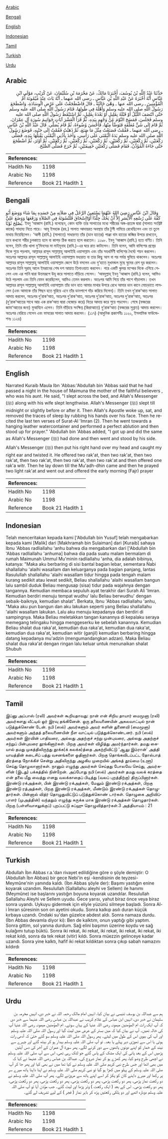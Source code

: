[Arabic](#arabic)

[Bengali](#bengali)

[English](#english)

[Indonesian](#indonesian)

[Tamil](#tamil)

[Turkish](#turkish)

[Urdu](#urdu)

## Arabic


<div dir="rtl" lang="ar" style={{fontSize:'larger',backgroundColor:'#f8f9fa',padding:20}}>
حَدَّثَنَا عَبْدُ اللَّهِ بْنُ يُوسُفَ، أَخْبَرَنَا مَالِكٌ، عَنْ مَخْرَمَةَ بْنِ سُلَيْمَانَ، عَنْ كُرَيْبٍ، مَوْلَى ابْنِ عَبَّاسٍ أَنَّهُ أَخْبَرَهُ عَنْ عَبْدِ اللَّهِ بْنِ عَبَّاسٍ ـ رضى الله عنهما ـ أَنَّهُ بَاتَ عِنْدَ مَيْمُونَةَ أُمِّ الْمُؤْمِنِينَ ـ رضى الله عنها ـ وَهْىَ خَالَتُهُ ـ قَالَ فَاضْطَجَعْتُ عَلَى عَرْضِ الْوِسَادَةِ، وَاضْطَجَعَ رَسُولُ اللَّهِ صلى الله عليه وسلم وَأَهْلُهُ فِي طُولِهَا، فَنَامَ رَسُولُ اللَّهِ صلى الله عليه وسلم حَتَّى انْتَصَفَ اللَّيْلُ أَوْ قَبْلَهُ بِقَلِيلٍ أَوْ بَعْدَهُ بِقَلِيلٍ، ثُمَّ اسْتَيْقَظَ رَسُولُ اللَّهِ صلى الله عليه وسلم فَجَلَسَ، فَمَسَحَ النَّوْمَ عَنْ وَجْهِهِ بِيَدِهِ، ثُمَّ قَرَأَ الْعَشْرَ آيَاتٍ خَوَاتِيمَ سُورَةِ آلِ عِمْرَانَ، ثُمَّ قَامَ إِلَى شَنٍّ مُعَلَّقَةٍ فَتَوَضَّأَ مِنْهَا، فَأَحْسَنَ وُضُوءَهُ، ثُمَّ قَامَ يُصَلِّي‏.‏ قَالَ عَبْدُ اللَّهِ بْنُ عَبَّاسٍ ـ رضى الله عنهما ـ فَقُمْتُ فَصَنَعْتُ مِثْلَ مَا صَنَعَ، ثُمَّ ذَهَبْتُ فَقُمْتُ إِلَى جَنْبِهِ، فَوَضَعَ رَسُولُ اللَّهِ صلى الله عليه وسلم يَدَهُ الْيُمْنَى عَلَى رَأْسِي، وَأَخَذَ بِأُذُنِي الْيُمْنَى يَفْتِلُهَا بِيَدِهِ، فَصَلَّى رَكْعَتَيْنِ، ثُمَّ رَكْعَتَيْنِ، ثُمَّ رَكْعَتَيْنِ، ثُمَّ رَكْعَتَيْنِ، ثُمَّ رَكْعَتَيْنِ، ثُمَّ رَكْعَتَيْنِ، ثُمَّ أَوْتَرَ، ثُمَّ اضْطَجَعَ حَتَّى جَاءَهُ الْمُؤَذِّنُ، فَقَامَ فَصَلَّى رَكْعَتَيْنِ خَفِيفَتَيْنِ، ثُمَّ خَرَجَ فَصَلَّى الصُّبْحَ‏.‏
</div>
<div style={{backgroundColor:'#f8f9fa',padding:20, marginBottom: 10}}><table> <thead> <tr> <th>References:</th> <th></th> </tr> </thead> <tbody><tr><td>Hadith No</td><td>1198</td></tr><tr><td>Arabic No</td><td>1198</td></tr><tr><td>Reference</td><td>Book 21 Hadith 1</td></tr></tbody></table></div>

## Bengali


<div dir="ltr" lang="bn" style={{fontSize:'larger',backgroundColor:'#f8f9fa',padding:20}}>
وَقَالَ ابْنُ عَبَّاسٍ رَضِيَ اللهُ عَنْهُمَا يَسْتَعِينُ الرَّجُلُ فِي صَلاَتِهِ مِنْ جَسَدِهِ بِمَا شَاءَ وَوَضَعَ أَبُو إِسْحَاقَ قَلَنْسُوَتَهُ فِي الصَّلاَةِ وَرَفَعَهَا وَوَضَعَ عَلِيٌّtكَفَّهُ عَلَى رُسْغِهِ الْأَيْسَرِ إِلاَّ أَنْ يَحُكَّ جِلْدًا أَوْ يُصْلِحَ ثَوْبًا. ইবনু ‘আব্বাস (রাযি.) বলেছেন, কোন ব্যক্তি তার সালাতের মধ্যে শরীরের অঙ্গ-প্রত্যঙ্গ দ্বারা (সালাত সংশ্লিষ্ট কাজে) সাহায্য নিতে পারে। আবূ ইসহাক (রহ.) সালাত আদায়রত অবস্থায় তাঁর টুপী নামিয়ে রেখেছিলেন এবং তা তুলে মাথায় দিয়েছিলেন। ‘আলী (রাযি.) (সালাতে) সাধারণত তাঁর (ডান হাতের) পাঞ্জা বাম হাতের কব্জির উপরে রাখতেন, তবে কখনো শরীর চুলকাতে হলে বা কাপড় ঠিক করতে হলে করতেন। ১১৯৮. ইবনু ‘আব্বাস (রাযি.) হতে বর্ণিত। তিনি বলেন, তিনি তাঁর খালা মু’মিনদের মা মাইমূনাহ (রাযি.)-এর ঘরে রাত কাটালেন। তিনি বলেন, আমি বালিশের প্রস্থের দিকে শুয়ে পড়লাম, আল্লাহর রাসূল সাল্লাল্লাহু আলাইহি ওয়াসাল্লাম এবং তাঁর সহধর্মিণী বালিশের দৈর্ঘ্যে শয়ন করলেন। অতঃপর আল্লাহর রাসূল সাল্লাল্লাহু আলাইহি ওয়াসাল্লাম মধ্যরাত বা তার কিছু আগ বা পর পর্যন্ত ঘুমিয়ে থাকলেন। অতঃপর আল্লাহর রাসূল সাল্লাল্লাহু আলাইহি ওয়াসাল্লাম জেগে উঠে বসলেন এবং দু’হাতে মুখমন্ডল মুছে ঘুমের রেশ দূর করলেন। অতঃপর তিনি সূরাহ্ আলে ইমরানের শেষ দশ আয়াত তিলাওয়াত করলেন। পরে একটি ঝুলন্ত মশ্কের দিকে এগিয়ে গেলেন এবং এর পানি দ্বারা উত্তমরূপে উযূ করে সালাতে দাঁড়িয়ে গেলেন। ‘আবদুল্লাহ্ ইবনু ‘আব্বাস (রাযি.) বলেন, আমিও উঠে পড়লাম এবং তিনি যেমন করেছিলেন, আমিও তেমন করলাম। অতঃপর আমি গিয়ে তাঁর পাশে দাঁড়ালাম। তখন আল্লাহর রাসূল সাল্লাল্লাহু আলাইহি ওয়াসাল্লাম তাঁর ডান হাত আমার মাথার উপরে রেখে আমার ডান কানে মোচড়াতে লাগলেন (এবং আমাকে তাঁর পিছন হতে ঘুরিয়ে এনে তাঁর ডানপাশে দাঁড় করিয়ে দিলেন)। তিনি তখন দু’রাক‘আত সালাত আদায় করলেন, অতঃপর দু’রাক‘আত, অতঃপর দু’রাক‘আত, অতঃপর দু’রাক‘আত, অতঃপর দু’রাক‘আত, অতঃপর (দু’রাক‘আতের সাথে আর এক রাক‘আত দ্বারা বেজোড় করে) বিতর আদায় করে শুয়ে পড়লেন। শেষে (ফজরের জামা‘আতের জন্য) মুআয্যিন এলেন। তিনি দাঁড়িয়ে সংক্ষিপ্ত (কিরাআতে) দু’রাক‘আত (ফজরের সুন্নাত) আদায় করলেন। অতঃপর বেরিয়ে গেলেন এবং ফাযরের সালাত আদায় করলেন। (১১৭) (আধুনিক প্রকাশনীঃ ১১২০, ইসলামিক ফাউন্ডেশনঃ ১১২৪)
</div>
<div style={{backgroundColor:'#f8f9fa',padding:20, marginBottom: 10}}><table> <thead> <tr> <th>References:</th> <th></th> </tr> </thead> <tbody><tr><td>Hadith No</td><td>1198</td></tr><tr><td>Arabic No</td><td>1198</td></tr><tr><td>Reference</td><td>Book 21 Hadith 1</td></tr></tbody></table></div>

## English


<div dir="ltr" lang="en" style={{fontSize:'larger',backgroundColor:'#f8f9fa',padding:20}}>
Narrated Kuraib Maula Ibn 'Abbas:'Abdullah bin 'Abbas said that he had passed a night in the house of Maimuna the mother of the faithful believers , who was his aunt. He said, "I slept across the bed, and Allah's Messenger (ﷺ) along with his wife slept lengthwise. Allah's Messenger (ﷺ) slept till midnight or slightly before or after it. Then Allah's Apostle woke up, sat, and removed the traces of sleep by rubbing his hands over his face. Then he recited the last ten verses of Surat-Al 'Imran (2). Then he went towards a hanging leather watercontainer and performed a perfect ablution and then stood up for prayer." 'Abdullah bin 'Abbas added, "I got up and did the same as Allah's Messenger (ﷺ) had done and then went and stood by his side. Allah's Messenger (ﷺ) then put his right hand over my head and caught my right ear and twisted it. He offered two rak'at, then two rak'at, then two rak'at, then two rak'at, then two rak'at, then two rak'at and then offered one rak'a witr. Then he lay down till the Mu'adh-dhin came and then he prayed two light rak'at and went out and offered the early morning (Fajr) prayer
</div>
<div style={{backgroundColor:'#f8f9fa',padding:20, marginBottom: 10}}><table> <thead> <tr> <th>References:</th> <th></th> </tr> </thead> <tbody><tr><td>Hadith No</td><td>1198</td></tr><tr><td>Arabic No</td><td>1198</td></tr><tr><td>Reference</td><td>Book 21 Hadith 1</td></tr></tbody></table></div>

## Indonesian


<div dir="ltr" lang="id" style={{fontSize:'larger',backgroundColor:'#f8f9fa',padding:20}}>
Telah menceritakan kepada kami ['Abdullah bin Yusuf] telah mengabarkan kepada kami [Malik] dari [Makhramah bin Sulaiman] dari [Kuraib] sahaya Ibnu 'Abbas radliallahu 'anhu bahwa dia mengabarkan dari ['Abdullah bin 'Abbas radliallahu 'anhuma] bahwa dia pada suatu malam bermalam di rumah Maimunah Ummul Mu'minin radliallahu 'anha, dia adalah bibinya, katanya: "Maka aku berbaring di sisi bantal bagian lebar, sementara Nabi shallallahu 'alaihi wasallam dan keluarganya pada bagian panjang, lantas Rasulullah shallallahu 'alaihi wasallam tidur hingga pada tengah malam kurang sedikit atau lewat sedikit, Beliau shallallahu 'alaihi wasallam bangun lalu sambil duduk Beliau mengusap (sisa) tidur pada wajahnya dengan tangannya. Kemudian membaca sepuluh ayat terakhir dari Surah Ali 'Imran. Kemudian berdiri menuju tempat wudhu' lalu Beliau berwudhu' dengan sebaik-baiknya, kemudian shalat". Berkata, Ibnu 'Abbas radliallahu 'anhu, "Maka aku pun bangun dan aku lakukan seperti yang Beliau shallallahu 'alaihi wasallam lakukan. Lalu aku menuju kepadanya dan berdiri di sampingnya. Maka Beliau meletakkan tangan kanannya di kepalaku seraya memegang telingaku hingga menggeserku ke sebelah kanannya. Kemudian Beliau shalat dua raka'at, kemudian dua raka'at, kemudian dua raka'at, kemudian dua raka'at, kemudian witir (ganjil) kemudian berbaring hingga datang kepadanya mu'adzin (mengumandangkan adzan). Maka Beliau shalat dua raka'at dengan ringan lalu keluar untuk menunaikan shalat Shubuh
</div>
<div style={{backgroundColor:'#f8f9fa',padding:20, marginBottom: 10}}><table> <thead> <tr> <th>References:</th> <th></th> </tr> </thead> <tbody><tr><td>Hadith No</td><td>1198</td></tr><tr><td>Arabic No</td><td>1198</td></tr><tr><td>Reference</td><td>Book 21 Hadith 1</td></tr></tbody></table></div>

## Tamil


<div dir="ltr" lang="ta" style={{fontSize:'larger',backgroundColor:'#f8f9fa',padding:20}}>
இப்னு அப்பாஸ் (ரலி) அவர்கள் கூறியதாவது: நான் என் சிறிய தாயார் மைமூனா (ரலி) அவர்களது வீட்டில் ஓர் இரவு தங்கினேன். ஒரு தலையணையின் அகலவாட்டில் நான் படுத்துக்கொண் டேன். நபி (ஸல்) அவர்களும் அவர் களின் துணைவி (மைமூனா) அவர்களும் அந்தத் தலையணையின் நீள வாட்டில் படுத்துக்கொண்டனர். நபி (ஸல்) அவர்கள் இரவின் பாதிவரை, அல்லது அதற்குச் சற்று முன்புவரை, அல்லது அதற்குச் சற்றுப் பின்புவரை தூங்கினார்கள். பிறகு அவர்கள் விழித்து அமர்ந்தார்கள். தமது கையால் தமது முகத்திலிருந்து தூக்க(க் கலக்க)த்தை அகற்றிவிட்டு ‘ஆலு இம்ரான்’ அத்தி யாயத்தின் கடைசிப் பத்து வசனங்களை ஓதினார்கள். பிறகு தொங்கவிடப்பட்ட தோல்பாத் திரத்தை நோக்கிச் சென்று அதிலிருந்து அழகிய முறையில் அங்கத் தூய்மை (உளூ) செய்து தொழலானார்கள். நானும் எழுந்து அவர்கள் செய்தது போலவே செய்து, அவர்களின் (இடது) பக்கத்தில் நின்றேன். அப்போது நபி (ஸல்) அவர்கள் தமது வலக் கரத்தை என் தலை மீது வைத்து எனது வலக்காதைப் பிடித்து (வலப் புறத்திற்கு) திருப்பினார்கள். இரண்டு ரக்அத்கள், பின் இரண்டு ரக்அத்கள், மேலும் இரண்டு ரக்அத்கள், பிறகு இரண்டு ரத்அத்கள், பிறகு இரண்டு ரக்அத்கள், மீண்டும் இரண்டு ரக்அத்கள் தொழுதார்கள். பின்னால் வித்ர் தொழுதுவிட்டுப் படுத்துக்கொண் டார்கள். தொழுகை அறிவிப்பாளர் (முஅத்தின்) வந்ததும் எழுந்து சுருக்க மாக இரண்டு ரக்அத்கள் தொழுதார்கள். பிறகு (பள்ளிவாசலுக்குப்) புறப்பட்டு சுப்ஹு தொழுவித்தார்கள்.3 அத்தியாயம் : 21
</div>
<div style={{backgroundColor:'#f8f9fa',padding:20, marginBottom: 10}}><table> <thead> <tr> <th>References:</th> <th></th> </tr> </thead> <tbody><tr><td>Hadith No</td><td>1198</td></tr><tr><td>Arabic No</td><td>1198</td></tr><tr><td>Reference</td><td>Book 21 Hadith 1</td></tr></tbody></table></div>

## Turkish


<div dir="ltr" lang="tr" style={{fontSize:'larger',backgroundColor:'#f8f9fa',padding:20}}>
Abdullah İbn Abbas r.a.'dan rivayet edildiğine göre o şöyle demiştir: O (Abdullah İbn Abbas) bir gece Nebi'in eşi -kendisinin de teyzesi-Meymûne'nin yanında kaldı. (İbn Abbas şöyle der): Başımı yastığın enine koyarak uzandım. Resulullah (Sallallahu aleyhi ve Sellem) ile hanımı (Meymûne) ise başlarını yastığın boyuna koyarak uzandılar. Resulullah Sallallahu Aleyhi ve Sellem uyudu. Gece yarısı, yahut biraz önce veya biraz sonra uyandı. Uykuyu gidermek için eliyle yüzünü silmeye başladı. Sonra Al-i İmran sûresinin son on ayetini okudu. Sonra kalkıp asılı duran küçük kırbaya uzandı. Ondaki su'dan güzelce abdest aldı. Sonra namaza durdu. (İbn Abbas devamla diyor ki): Ben de kalktım, onun yaptığı gibi yaptım. Sonra gittim, sol yanına durdum. Sağ elini başımın üzerine koydu ve sağ kulağımı tutup büktü. Sonra iki rekat, iki rekat, iki rekat, iki rekat, iki rekat, iki rekat kıldı, sonra da tek rekat (vitir) kıldı. Sonra müezzin gelinceye kadar uzandı. Sonra yine kalktı, hafif iki rekat kıldıktan sonra çıkıp sabah namazını kıldırdı
</div>
<div style={{backgroundColor:'#f8f9fa',padding:20, marginBottom: 10}}><table> <thead> <tr> <th>References:</th> <th></th> </tr> </thead> <tbody><tr><td>Hadith No</td><td>1198</td></tr><tr><td>Arabic No</td><td>1198</td></tr><tr><td>Reference</td><td>Book 21 Hadith 1</td></tr></tbody></table></div>

## Urdu


<div dir="rtl" lang="ur" style={{fontSize:'larger',backgroundColor:'#f8f9fa',padding:20}}>
ہم سے عبداللہ بن یوسف تنیسی نے بیان کیا، انہیں امام مالک رحمہ اللہ نے خبر دی، انہیں مخرمہ بن سلیمان نے خبر دی، انہیں ابن عباس کے غلام کریب نے عبداللہ بن عباس رضی اللہ عنہما سے خبر دی کہ آپ ایک رات ام المؤمنین میمونہ رضی اللہ عنہا کے یہاں سوئے۔ ام المؤمنین میمونہ رضی اللہ عنہا آپ کی خالہ تھیں۔ آپ نے بیان کیا کہ میں بستر کے عرض میں لیٹ گیا اور رسول اللہ صلی اللہ علیہ وسلم اور آپ کی بیوی اس کے طول میں لیٹے۔ پھر رسول اللہ صلی اللہ علیہ وسلم سو گئے حتیٰ کہ آدھی رات ہوئی یا اس سے تھوڑی دیر پہلے یا بعد۔ تو آپ صلی اللہ علیہ وسلم بیدار ہو کر بیٹھ گئے اور چہرے سے نیند کے خمار کو اپنے دونوں ہاتھوں سے دور کرنے لگے۔ پھر سورۃ آل عمران کے آخر کی دس آیتیں پڑھیں اس کے بعد پانی کی ایک مشک کے پاس گئے جو لٹک رہی تھی، اس سے آپ صلی اللہ علیہ وسلم نے اچھی طرح وضو کیا، پھر کھڑے ہو کر نماز شروع کی۔ عبداللہ بن عباس رضی اللہ عنہما نے کہا کہ میں بھی اٹھا اور جس طرح نبی کریم صلی اللہ علیہ وسلم نے کیا تھا میں نے بھی کیا اور پھر جا کر آپ صلی اللہ علیہ وسلم کے پہلو میں کھڑا ہو گیا تو نبی کریم صلی اللہ علیہ وسلم نے اپنا داہنا ہاتھ میرے سر پر رکھا اور میرے داہنے کان کو پکڑ کر اسے اپنے ہاتھ سے مروڑنے لگے۔ پھر آپ صلی اللہ علیہ وسلم نے دو رکعت نماز پڑھی، پھر دو رکعت پڑھی، پھر دو رکعت پڑھی، پھر دو رکعت پڑھی، پھر دو رکعت پڑھی، پھر دو رکعت پڑھی۔ اس کے بعد ( ایک رکعت ) وتر پڑھا اور لیٹ گئے۔ جب مؤذن آیا تو آپ صلی اللہ علیہ وسلم دوبارہ اٹھے اور دو ہلکی رکعتیں پڑھ کر باہر نماز ( فجر ) کے لیے تشریف لے گئے۔
</div>
<div style={{backgroundColor:'#f8f9fa',padding:20, marginBottom: 10}}><table> <thead> <tr> <th>References:</th> <th></th> </tr> </thead> <tbody><tr><td>Hadith No</td><td>1198</td></tr><tr><td>Arabic No</td><td>1198</td></tr><tr><td>Reference</td><td>Book 21 Hadith 1</td></tr></tbody></table></div>